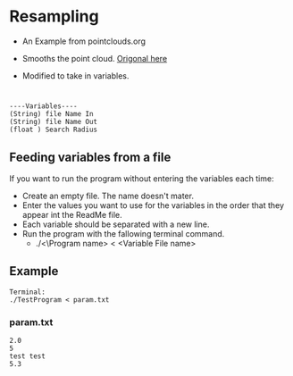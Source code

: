 ﻿
# Resampling

* An Example from pointclouds.org
* Smooths the point cloud. [Origonal here](http://pointclouds.org/documentation/tutorials/resampling.php#moving-least-squares)

* Modified to take in variables.
  
#

    ----Variables----
    (String) file Name In
    (String) file Name Out
    (float ) Search Radius

## Feeding variables from a file

If you want to run the program without entering the variables each time:

* Create an empty file. The name doesn't mater.
* Enter the values you want to use for the variables in the order that they appear int the ReadMe file.
* Each variable should be separated with a new line.
* Run the program with the fallowing terminal command.
  * ./<\Program name> < \<Variable File name>

## Example

    Terminal:
    ./TestProgram < param.txt

### param.txt

    2.0
    5
    test test
    5.3